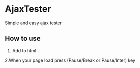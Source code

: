# AjaxTester
Simple and easy ajax tester

## How to use
1. Add to html <script type="text/javascript" src="/resources/AjaxTester.js"></script>

2.When your page load press (Pause/Break or Pause/Inter) key